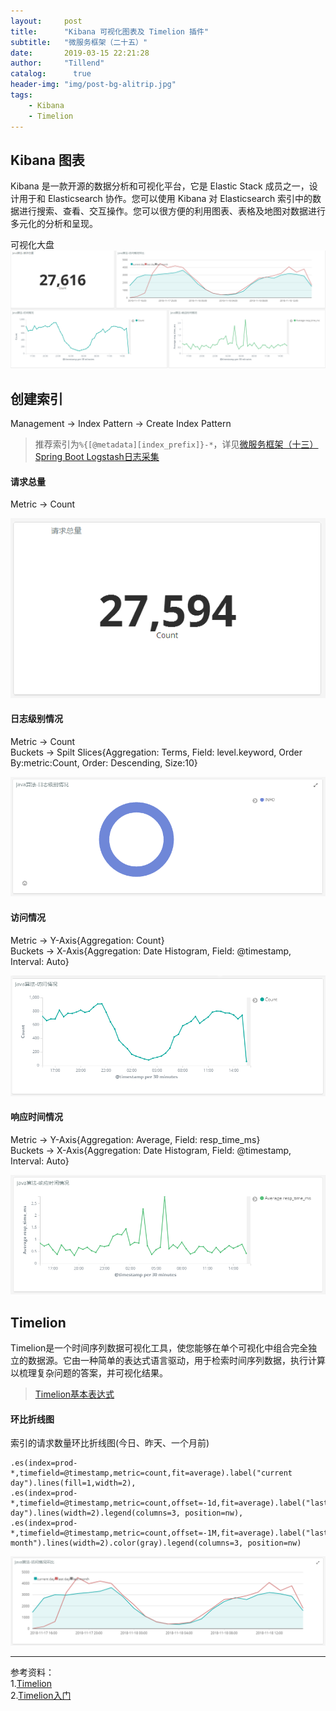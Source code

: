 ```yaml
---
layout:     post
title:      "Kibana 可视化图表及 Timelion 插件"
subtitle:   "微服务框架（二十五）"
date:       2019-03-15 22:21:28
author:     "Tillend"
catalog:      true
header-img: "img/post-bg-alitrip.jpg"
tags:
    - Kibana
    - Timelion
---
```


## Kibana 图表

Kibana 是一款开源的数据分析和可视化平台，它是 Elastic Stack 成员之一，设计用于和 Elasticsearch 协作。您可以使用 Kibana 对 Elasticsearch 索引中的数据进行搜索、查看、交互操作。您可以很方便的利用图表、表格及地图对数据进行多元化的分析和呈现。

可视化大盘
![](/img/in-post/post-2019-03/dashboard.png)

## 创建索引

Management -> Index Pattern -> Create Index Pattern

> 推荐索引为`%{[@metadata][index_prefix]}-*`，详见[微服务框架（十三）Spring Boot Logstash日志采集](https://blog.csdn.net/why_still_confused/article/details/84346951#t6)

#### 请求总量

Metric -> Count

![](/img/in-post/post-2019-03/total-request.png)

#### 日志级别情况

Metric -> Count    
Buckets -> Spilt Slices{Aggregation: Terms, Field: level.keyword, Order By:metric:Count, Order: Descending, Size:10}


![](/img/in-post/post-2019-03/log-level.png)

#### 访问情况

Metric -> Y-Axis{Aggregation: Count}    
Buckets -> X-Axis{Aggregation: Date Histogram, Field: @timestamp, Interval: Auto}

![](/img/in-post/post-2019-03/access-situation.png)

#### 响应时间情况

Metric -> Y-Axis{Aggregation: Average, Field: resp_time_ms}    
Buckets -> X-Axis{Aggregation: Date Histogram, Field: @timestamp, Interval: Auto}

![](/img/in-post/post-2019-03/response-time.png)


## Timelion

Timelion是一个时间序列数据可视化工具，使您能够在单个可视化中组合完全独立的数据源。它由一种简单的表达式语言驱动，用于检索时间序列数据，执行计算以梳理复杂问题的答案，并可视化结果。

> [Timelion基本表达式](https://blog.csdn.net/qq_16077957/article/details/80023060)

#### 环比折线图

索引的请求数量环比折线图(今日、昨天、一个月前)
```es
.es(index=prod-*,timefield=@timestamp,metric=count,fit=average).label("current day").lines(fill=1,width=2),
.es(index=prod-*,timefield=@timestamp,metric=count,offset=-1d,fit=average).label("last day").lines(width=2).legend(columns=3, position=nw),
.es(index=prod-*,timefield=@timestamp,metric=count,offset=-1M,fit=average).label("last month").lines(width=2).color(gray).legend(columns=3, position=nw)
```

![](/img/in-post/post-2019-03/access-situation-chain-ratio.png)


---
参考资料：    
1.[Timelion](https://www.elastic.co/guide/en/kibana/5.0/timelion.html)    
2.[Timelion入门](https://segmentfault.com/a/1190000016679290)
